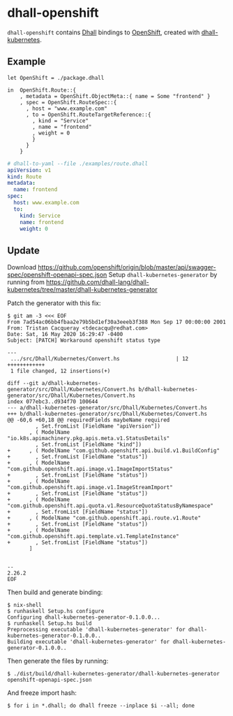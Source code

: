 # dhall-openshift

`dhall-openshift` contains [Dhall][dhall-lang] bindings to [OpenShift][OpenShift],
created with [dhall-kubernetes][dhall-kubernetes].

## Example

```dhall
let OpenShift = ./package.dhall

in  OpenShift.Route::{
    , metadata = OpenShift.ObjectMeta::{ name = Some "frontend" }
    , spec = OpenShift.RouteSpec::{
      , host = "www.example.com"
      , to = OpenShift.RouteTargetReference::{
        , kind = "Service"
        , name = "frontend"
        , weight = 0
        }
      }
    }
```

```yaml
# dhall-to-yaml --file ./examples/route.dhall
apiVersion: v1
kind: Route
metadata:
  name: frontend
spec:
  host: www.example.com
  to:
    kind: Service
    name: frontend
    weight: 0
```

## Update

Download https://github.com/openshift/origin/blob/master/api/swagger-spec/openshift-openapi-spec.json
Setup `dhall-kubernetes-generator` by running from https://github.com/dhall-lang/dhall-kubernetes/tree/master/dhall-kubernetes-generator

Patch the generator with this fix:

```shell
$ git am -3 <<< EOF
From 7ad54ac06bb4fbaa2e79b5bd1ef30a3eeeb3f388 Mon Sep 17 00:00:00 2001
From: Tristan Cacqueray <tdecacqu@redhat.com>
Date: Sat, 16 May 2020 16:29:47 -0400
Subject: [PATCH] Workaround openshift status type

---
 .../src/Dhall/Kubernetes/Convert.hs                  | 12 ++++++++++++
 1 file changed, 12 insertions(+)

diff --git a/dhall-kubernetes-generator/src/Dhall/Kubernetes/Convert.hs b/dhall-kubernetes-generator/src/Dhall/Kubernetes/Convert.hs
index 077ebc3..d934f70 100644
--- a/dhall-kubernetes-generator/src/Dhall/Kubernetes/Convert.hs
+++ b/dhall-kubernetes-generator/src/Dhall/Kubernetes/Convert.hs
@@ -60,6 +60,18 @@ requiredFields maybeName required
         , Set.fromList [FieldName "apiVersion"])
       , ( ModelName "io.k8s.apimachinery.pkg.apis.meta.v1.StatusDetails"
         , Set.fromList [FieldName "kind"])
+      , ( ModelName "com.github.openshift.api.build.v1.BuildConfig"
+        , Set.fromList [FieldName "status"])
+      , ( ModelName "com.github.openshift.api.image.v1.ImageImportStatus"
+        , Set.fromList [FieldName "status"])
+      , ( ModelName "com.github.openshift.api.image.v1.ImageStreamImport"
+        , Set.fromList [FieldName "status"])
+      , ( ModelName "com.github.openshift.api.quota.v1.ResourceQuotaStatusByNamespace"
+        , Set.fromList [FieldName "status"])
+      , ( ModelName "com.github.openshift.api.route.v1.Route"
+        , Set.fromList [FieldName "status"])
+      , ( ModelName "com.github.openshift.api.template.v1.TemplateInstance"
+        , Set.fromList [FieldName "status"])
       ]


--
2.26.2
EOF
```

Then build and generate binding:

```shell
$ nix-shell
$ runhaskell Setup.hs configure
Configuring dhall-kubernetes-generator-0.1.0.0...
$ runhaskell Setup.hs build
Preprocessing executable 'dhall-kubernetes-generator' for dhall-kubernetes-generator-0.1.0.0..
Building executable 'dhall-kubernetes-generator' for dhall-kubernetes-generator-0.1.0.0..
```

Then generate the files by running:

```shell
$ ./dist/build/dhall-kubernetes-generator/dhall-kubernetes-generator openshift-openapi-spec.json
```

And freeze import hash:

```shell
$ for i in *.dhall; do dhall freeze --inplace $i --all; done
```

[dhall-lang]: https://dhall-lang.org
[dhall-kubernetes]: https://github.com/dhall-lang/dhall-kubernetes
[OpenShift]: https://www.openshift.com/
